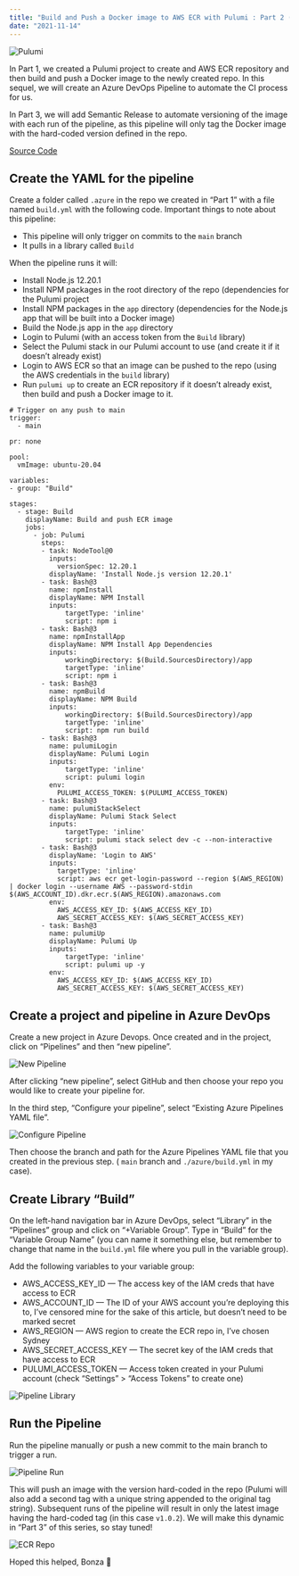 ```yaml
---
title: "Build and Push a Docker image to AWS ECR with Pulumi : Part 2 (with Azure DevOps)"
date: "2021-11-14"
---
```


![Pulumi](2021-11-14-pulumi.png)

In Part 1, we created a Pulumi project to create and AWS ECR repository and then build and push a Docker image to the newly created repo. In this sequel, we will create an Azure DevOps Pipeline to automate the CI process for us.

In Part 3, we will add Semantic Release to automate versioning of the image with each run of the pipeline, as this pipeline will only tag the Docker image with the hard-coded version defined in the repo.

[Source Code](https://github.com/SenorGrande/pulumi_ecr_example)

## Create the YAML for the pipeline
Create a folder called `.azure` in the repo we created in “Part 1” with a file named `build.yml` with the following code.
Important things to note about this pipeline:
- This pipeline will only trigger on commits to the `main` branch
- It pulls in a library called `Build`

When the pipeline runs it will:
- Install Node.js 12.20.1
- Install NPM packages in the root directory of the repo (dependencies for the Pulumi project
- Install NPM packages in the `app` directory (dependencies for the Node.js app that will be built into a Docker image)
- Build the Node.js app in the `app` directory
- Login to Pulumi (with an access token from the `Build` library)
- Select the Pulumi stack in our Pulumi account to use (and create it if it doesn’t already exist)
- Login to AWS ECR so that an image can be pushed to the repo (using the AWS credentials in the `build` library)
- Run `pulumi up` to create an ECR repository if it doesn’t already exist, then build and push a Docker image to it.

```
# Trigger on any push to main
trigger:
  - main

pr: none

pool:
  vmImage: ubuntu-20.04

variables:
- group: "Build"

stages:
  - stage: Build
    displayName: Build and push ECR image
    jobs:
      - job: Pulumi
        steps:
        - task: NodeTool@0
          inputs:
            versionSpec: 12.20.1
          displayName: 'Install Node.js version 12.20.1'
        - task: Bash@3
          name: npmInstall
          displayName: NPM Install
          inputs:
              targetType: 'inline'
              script: npm i
        - task: Bash@3
          name: npmInstallApp
          displayName: NPM Install App Dependencies
          inputs:
              workingDirectory: $(Build.SourcesDirectory)/app
              targetType: 'inline'
              script: npm i
        - task: Bash@3
          name: npmBuild
          displayName: NPM Build
          inputs:
              workingDirectory: $(Build.SourcesDirectory)/app
              targetType: 'inline'
              script: npm run build
        - task: Bash@3
          name: pulumiLogin
          displayName: Pulumi Login
          inputs:
              targetType: 'inline'
              script: pulumi login
          env:
            PULUMI_ACCESS_TOKEN: $(PULUMI_ACCESS_TOKEN)
        - task: Bash@3
          name: pulumiStackSelect
          displayName: Pulumi Stack Select
          inputs:
              targetType: 'inline'
              script: pulumi stack select dev -c --non-interactive
        - task: Bash@3
          displayName: 'Login to AWS'
          inputs: 
            targetType: 'inline'
            script: aws ecr get-login-password --region $(AWS_REGION) | docker login --username AWS --password-stdin $(AWS_ACCOUNT_ID).dkr.ecr.$(AWS_REGION).amazonaws.com
          env:
            AWS_ACCESS_KEY_ID: $(AWS_ACCESS_KEY_ID)
            AWS_SECRET_ACCESS_KEY: $(AWS_SECRET_ACCESS_KEY)
        - task: Bash@3
          name: pulumiUp
          displayName: Pulumi Up
          inputs:
              targetType: 'inline'
              script: pulumi up -y
          env:
            AWS_ACCESS_KEY_ID: $(AWS_ACCESS_KEY_ID)
            AWS_SECRET_ACCESS_KEY: $(AWS_SECRET_ACCESS_KEY)
```

## Create a project and pipeline in Azure DevOps
Create a new project in Azure Devops. Once created and in the project, click on “Pipelines” and then “new pipeline”.

![New Pipeline](2021-04-30-new.png)

After clicking “new pipeline”, select GitHub and then choose your repo you would like to create your pipeline for.

In the third step, “Configure your pipeline”, select “Existing Azure Pipelines YAML file”.

![Configure Pipeline](2021-11-22-configure.png)

Then choose the branch and path for the Azure Pipelines YAML file that you created in the previous step. ( `main` branch and `./azure/build.yml` in my case).

## Create Library “Build”
On the left-hand navigation bar in Azure DevOps, select “Library” in the “Pipelines” group and click on “+Variable Group”. Type in “Build” for the “Variable Group Name” (you can name it something else, but remember to change that name in the `build.yml` file where you pull in the variable group).

Add the following variables to your variable group:

- AWS_ACCESS_KEY_ID — The access key of the IAM creds that have access to ECR
- AWS_ACCOUNT_ID — The ID of your AWS account you’re deploying this to, I’ve censored mine for the sake of this article, but doesn’t need to be marked secret
- AWS_REGION — AWS region to create the ECR repo in, I’ve chosen Sydney
- AWS_SECRET_ACCESS_KEY — The secret key of the IAM creds that have access to ECR
- PULUMI_ACCESS_TOKEN — Access token created in your Pulumi account (check “Settings” > “Access Tokens” to create one)

![Pipeline Library](2021-11-22-library.png)

## Run the Pipeline
Run the pipeline manually or push a new commit to the main branch to trigger a run.

![Pipeline Run](2021-11-22-run.png)

This will push an image with the version hard-coded in the repo (Pulumi will also add a second tag with a unique string appended to the original tag string). Subsequent runs of the pipeline will result in only the latest image having the hard-coded tag (in this case `v1.0.2`). We will make this dynamic in “Part 3” of this series, so stay tuned!

![ECR Repo](2021-11-22-ecr.png)

Hoped this helped,
Bonza 🤙